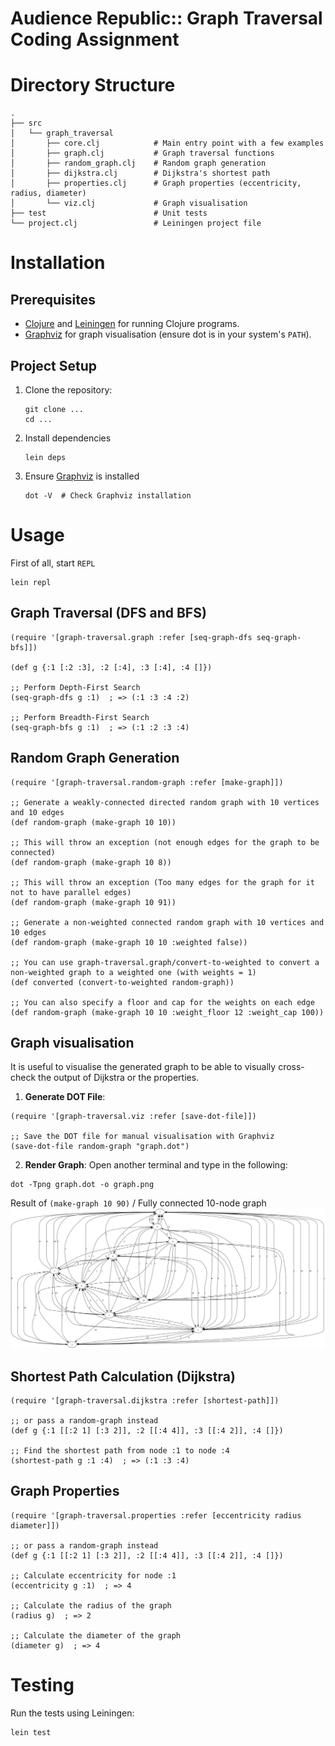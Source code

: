 # Audience Republic:: Graph Traversal Coding Assignment


# Directory Structure

```
.
├── src
│   └── graph_traversal
│       ├── core.clj            # Main entry point with a few examples
│       ├── graph.clj           # Graph traversal functions
│       ├── random_graph.clj    # Random graph generation
│       ├── dijkstra.clj        # Dijkstra's shortest path
│       ├── properties.clj      # Graph properties (eccentricity, radius, diameter)
│       └── viz.clj             # Graph visualisation
├── test                        # Unit tests
└── project.clj                 # Leiningen project file

```

# Installation
## Prerequisites

* [Clojure](https://clojure.org/) and [Leiningen](https://leiningen.org/) for running Clojure programs.
* [Graphviz](https://graphviz.org/) for graph visualisation (ensure dot is in your system's `PATH`).

## Project Setup
1. Clone the repository:
   ```
   git clone ...
   cd ...
   ```
2. Install dependencies
   ```
   lein deps
   ```
3. Ensure [Graphviz](https://graphviz.org/) is installed
   ```
   dot -V  # Check Graphviz installation
   ```

# Usage
First of all, start `REPL`
```
lein repl
```

## Graph Traversal (DFS and BFS)
```
(require '[graph-traversal.graph :refer [seq-graph-dfs seq-graph-bfs]])

(def g {:1 [:2 :3], :2 [:4], :3 [:4], :4 []})

;; Perform Depth-First Search
(seq-graph-dfs g :1)  ; => (:1 :3 :4 :2)

;; Perform Breadth-First Search
(seq-graph-bfs g :1)  ; => (:1 :2 :3 :4)

```

## Random Graph Generation
```
(require '[graph-traversal.random-graph :refer [make-graph]])

;; Generate a weakly-connected directed random graph with 10 vertices and 10 edges
(def random-graph (make-graph 10 10))

;; This will throw an exception (not enough edges for the graph to be connected)
(def random-graph (make-graph 10 8))

;; This will throw an exception (Too many edges for the graph for it not to have parallel edges)
(def random-graph (make-graph 10 91))

;; Generate a non-weighted connected random graph with 10 vertices and 10 edges
(def random-graph (make-graph 10 10 :weighted false))

;; You can use graph-traversal.graph/convert-to-weighted to convert a non-weighted graph to a weighted one (with weights = 1)
(def converted (convert-to-weighted random-graph))

;; You can also specify a floor and cap for the weights on each edge
(def random-graph (make-graph 10 10 :weight_floor 12 :weight_cap 100))

```

## Graph visualisation
It is useful to visualise the generated graph to be able to visually cross-check the output of Dijkstra or the properties.

1. **Generate DOT File**:

```
(require '[graph-traversal.viz :refer [save-dot-file]])

;; Save the DOT file for manual visualisation with Graphviz
(save-dot-file random-graph "graph.dot")

```
2. **Render Graph**: Open another terminal and type in the following:

```
dot -Tpng graph.dot -o graph.png
```

Result of `(make-graph 10 90)` / Fully connected 10-node graph
![Fully connected 10-node graph](example_graph.png)

## Shortest Path Calculation (Dijkstra)
```
(require '[graph-traversal.dijkstra :refer [shortest-path]])

;; or pass a random-graph instead
(def g {:1 [[:2 1] [:3 2]], :2 [[:4 4]], :3 [[:4 2]], :4 []})

;; Find the shortest path from node :1 to node :4
(shortest-path g :1 :4)  ; => (:1 :3 :4)
```
## Graph Properties
```
(require '[graph-traversal.properties :refer [eccentricity radius diameter]])

;; or pass a random-graph instead
(def g {:1 [[:2 1] [:3 2]], :2 [[:4 4]], :3 [[:4 2]], :4 []})

;; Calculate eccentricity for node :1
(eccentricity g :1)  ; => 4

;; Calculate the radius of the graph
(radius g)  ; => 2

;; Calculate the diameter of the graph
(diameter g)  ; => 4
```

# Testing
Run the tests using Leiningen:
```
lein test
```
